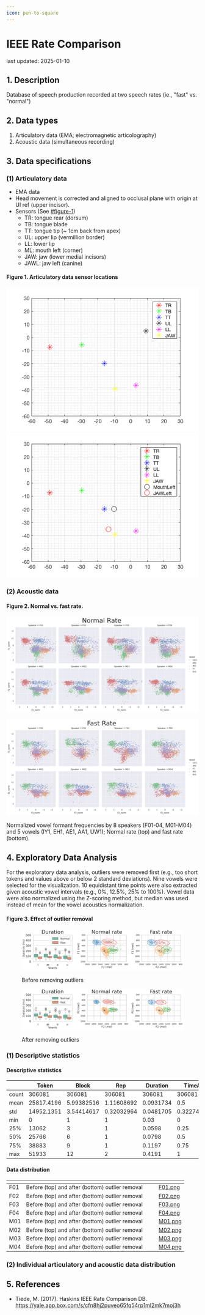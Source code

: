 ```yaml
---
icon: pen-to-square
---
```


# IEEE Rate Comparison

last updated: 2025-01-10

## 1. Description

Database of speech production recorded at two speech rates (ie., "fast" vs. "normal")

## 2. Data types

1. Articulatory data (EMA; electromagnetic articolography)
2. Acoustic data (simultaneous recording)

## 3. Data specifications

### (1) Articulatory data

* EMA data
* Head movement is corrected and aligned to occlusal plane with origin at UI ref (upper incisor).
* Sensors (See [#figure-1](ieee_rate_comparison.md#figure-1 "mention"))
  * TR: tongue rear (dorsum)
  * TB: tongue blade
  * TT: tongue tip (\~ 1cm back from apex)
  * UL: upper lip (vermillion border)
  * LL: lower lip
  * ML: mouth left (corner)
  * JAW: jaw (lower medial incisors)
  * JAWL: jaw left (canine)

#### Figure 1. Articulatory data sensor locations

![Six sensors without MouthLeft and JAWLeft](../../assets/ieee_rate_comparison/EMA_config.png) ![All eight sensors](../../assets/ieee_rate_comparison/EMA_config_all.png)

### (2) Acoustic data

#### Figure 2. Normal vs. fast rate.

![](../../assets/ieee_rate_comparison/norm_formants_normal.png)

![](../../assets/ieee_rate_comparison/norm_formants_fast.png)

Normalized vowel formant frequencies by 8 speakers (F01-04, M01-M04) and 5 vowels (IY1, EH1, AE1, AA1, UW1); Normal rate (top) and fast rate (bottom).

## 4. Exploratory Data Analysis

For the exploratory data analysis, outliers were removed first (e.g., too short tokens and values above or below 2 standard deviations). Nine vowels were selected for the visualization. 10 equidistant time points were also extracted given acoustic vowel intervals (e.g., 0%, 12.5%, 25% to 100%). Vowel data were also normalized using the Z-scoring method, but median was used instead of mean for the vowel acoustics normalization.

#### Figure 3. Effect of outlier removal

<figure><img src="../.gitbook/assets/F01_before_outlier (1).png" alt=""><figcaption><p>Before removing outliers</p></figcaption></figure>

<figure><img src="../.gitbook/assets/F01_after_outlier.png" alt=""><figcaption><p>After removing outliers</p></figcaption></figure>

### (1) Descriptive statistics

#### Descriptive statistics

<table><thead><tr><th width="87"></th><th width="87">Token</th><th width="87">Block</th><th width="87">Rep</th><th width="87">Duration</th><th width="87">TimeAt</th><th width="87">TimeSec</th><th width="87">f0</th><th width="87">F1</th><th width="87">F2</th><th width="87">F3</th><th width="87">TRx</th><th width="87">TRz</th><th width="87">TBx</th><th width="87">TBz</th><th width="87">TTx</th><th width="87">TTz</th><th width="87">JAWx</th><th width="87">JAWz</th><th width="87">ULx</th><th width="87">ULz</th><th width="87">LLx</th><th width="87">LLz</th><th width="87">F1_mel</th><th width="87">F2_mel</th><th width="87">AcousVar</th><th width="87">ArticVar</th><th width="87">RescaleFactorAcous</th><th width="87">RescaleFactorArtic</th><th width="87">F1_grandmean</th><th width="87">F2_grandmean</th><th width="87">F1_norm</th><th width="87">F2_norm</th><th width="87">TRx_norm</th><th width="87">TRz_norm</th><th width="87">TBx_norm</th><th width="87">TBz_norm</th><th width="87">TTx_norm</th><th width="87">TTz_norm</th><th width="87">JAWx_norm</th><th width="87">JAWz_norm</th><th width="87">ULx_norm</th><th width="87">ULz_norm</th><th width="87">LLx_norm</th><th width="87">LLz_norm</th></tr></thead><tbody><tr><td>count</td><td>306081</td><td>306081</td><td>306081</td><td>306081</td><td>306081</td><td>306081</td><td>306081</td><td>306081</td><td>306081</td><td>306081</td><td>306081</td><td>306081</td><td>306081</td><td>306081</td><td>306081</td><td>306081</td><td>306081</td><td>306081</td><td>306081</td><td>306081</td><td>306081</td><td>306081</td><td>306081</td><td>306081</td><td>306081</td><td>306081</td><td>306081</td><td>306081</td><td>306081</td><td>306081</td><td>306081</td><td>306081</td><td>306081</td><td>306081</td><td>306081</td><td>306081</td><td>306081</td><td>306081</td><td>306081</td><td>306081</td><td>306081</td><td>306081</td><td>306081</td><td>306081</td></tr><tr><td>mean</td><td>25817.4196</td><td>5.99382516</td><td>1.11608692</td><td>0.0931734</td><td>0.5</td><td>1.06901132</td><td>180.416863</td><td>564.07901</td><td>1704.40149</td><td>2697.64193</td><td>-48.287724</td><td>-3.8922096</td><td>-32.427336</td><td>-4.2093102</td><td>-17.294099</td><td>-11.133523</td><td>-2.5009652</td><td>-22.989009</td><td>10.0820666</td><td>2.69380421</td><td>7.98798615</td><td>-27.667904</td><td>657.511623</td><td>1370.48874</td><td>0.44638147</td><td>0.74852451</td><td>231.341715</td><td>231.341715</td><td>624.628297</td><td>1409.76836</td><td>0.14272918</td><td>-0.1696875</td><td>-0.0399134</td><td>-0.1148263</td><td>-0.0606016</td><td>-0.1105816</td><td>-0.0451106</td><td>-0.0213222</td><td>-0.0116998</td><td>-0.0239626</td><td>-0.005029</td><td>-0.0039261</td><td>-0.0150792</td><td>-0.0193886</td></tr><tr><td>std</td><td>14952.1351</td><td>3.54414617</td><td>0.32032964</td><td>0.0481705</td><td>0.32274914</td><td>0.55394107</td><td>68.2895563</td><td>159.323441</td><td>455.928176</td><td>473.773303</td><td>6.5541042</td><td>5.33069493</td><td>5.92266187</td><td>5.68090117</td><td>4.84232446</td><td>4.82989723</td><td>2.89743449</td><td>3.6738213</td><td>2.11696562</td><td>3.0568462</td><td>3.82983853</td><td>4.14313686</td><td>137.729863</td><td>213.758732</td><td>0.30883605</td><td>0.30338702</td><td>12.8260928</td><td>12.8260928</td><td>38.3280396</td><td>46.0087092</td><td>0.57119487</td><td>0.91208976</td><td>0.30928616</td><td>0.37146982</td><td>0.33837075</td><td>0.42168698</td><td>0.37708844</td><td>0.3760615</td><td>0.11909212</td><td>0.25470722</td><td>0.11812771</td><td>0.11650088</td><td>0.16082425</td><td>0.32091437</td></tr><tr><td>min</td><td>0</td><td>1</td><td>1</td><td>0.03</td><td>0</td><td>0.0923</td><td>74.6</td><td>182.8</td><td>535.8</td><td>1281</td><td>-72.7295</td><td>-24.8401</td><td>-56.3686</td><td>-28.7271</td><td>-38.3853</td><td>-35.1347</td><td>-13.522</td><td>-44.9243</td><td>3.5146</td><td>-8.8569</td><td>-7.6945</td><td>-52.5675</td><td>261.483318</td><td>640.576141</td><td>0.00032473</td><td>0.08294064</td><td>215.016204</td><td>215.016204</td><td>562.318231</td><td>1327.72622</td><td>-1.5883209</td><td>-3.3865053</td><td>-1.5912007</td><td>-1.9920807</td><td>-1.612432</td><td>-1.9953885</td><td>-2.0332201</td><td>-1.6261356</td><td>-0.6710546</td><td>-1.743179</td><td>-0.6394491</td><td>-0.6578502</td><td>-1.103905</td><td>-1.682001</td></tr><tr><td>25%</td><td>13062</td><td>3</td><td>1</td><td>0.0598</td><td>0.25</td><td>0.6066</td><td>125.3</td><td>445.8</td><td>1366.5</td><td>2400.9</td><td>-52.5944</td><td>-7.8013</td><td>-36.3448</td><td>-8.1937</td><td>-19.8337</td><td>-14.1395</td><td>-4.2382</td><td>-24.9515</td><td>8.4802</td><td>0.3312</td><td>5.2336</td><td>-30.0032</td><td>555.357969</td><td>1220.00647</td><td>0.23413933</td><td>0.52216922</td><td>220.314511</td><td>220.314511</td><td>594.930035</td><td>1374.91138</td><td>-0.3006424</td><td>-0.8038874</td><td>-0.2191957</td><td>-0.3796883</td><td>-0.2477465</td><td>-0.4036565</td><td>-0.2355494</td><td>-0.266108</td><td>-0.0842356</td><td>-0.1636168</td><td>-0.0873602</td><td>-0.0667891</td><td>-0.1055632</td><td>-0.204694</td></tr><tr><td>50%</td><td>25766</td><td>6</td><td>1</td><td>0.0798</td><td>0.5</td><td>1.0069</td><td>174.8</td><td>555.9</td><td>1660.7</td><td>2721.7</td><td>-47.9779</td><td>-3.7379</td><td>-32.1332</td><td>-3.8586</td><td>-16.7011</td><td>-10.7491</td><td>-2.2016</td><td>-22.5514</td><td>10.2935</td><td>2.5067</td><td>7.7866</td><td>-27.2855</td><td>658.758968</td><td>1370.01146</td><td>0.38099573</td><td>0.70059088</td><td>221.417494</td><td>221.417494</td><td>620.042527</td><td>1428.12894</td><td>0.17780355</td><td>-0.2090085</td><td>-0.0085042</td><td>-0.1385197</td><td>-0.020835</td><td>-0.0784266</td><td>0.0130775</td><td>0.01288615</td><td>-0.0044277</td><td>0.01920254</td><td>-0.0155053</td><td>0.00866523</td><td>-0.002373</td><td>-0.0015482</td></tr><tr><td>75%</td><td>38883</td><td>9</td><td>1</td><td>0.1197</td><td>0.75</td><td>1.4509</td><td>220.1</td><td>653.1</td><td>1988.3</td><td>3035.7</td><td>-43.5963</td><td>-0.2512</td><td>-28.1106</td><td>0.2618</td><td>-13.9211</td><td>-7.7019</td><td>-0.4374</td><td>-20.5077</td><td>11.612</td><td>5.3815</td><td>11.1203</td><td>-24.9241</td><td>742.771661</td><td>1516.4653</td><td>0.58367177</td><td>0.92914461</td><td>242.572743</td><td>242.572743</td><td>656.458108</td><td>1440.02658</td><td>0.53929436</td><td>0.4160294</td><td>0.16399707</td><td>0.16722677</td><td>0.17354431</td><td>0.22479677</td><td>0.21764991</td><td>0.25085575</td><td>0.0683555</td><td>0.16052284</td><td>0.06553869</td><td>0.07347171</td><td>0.09107466</td><td>0.19192306</td></tr><tr><td>max</td><td>51933</td><td>12</td><td>2</td><td>0.4191</td><td>1</td><td>3.3828</td><td>499.9</td><td>1978.9</td><td>3242.2</td><td>4180.2</td><td>-25.8357</td><td>9.5182</td><td>-17.0808</td><td>9.9174</td><td>-3.5354</td><td>6.6197</td><td>5.2834</td><td>-14.6968</td><td>20.9886</td><td>13.2203</td><td>19.1456</td><td>-13.1862</td><td>1512.51771</td><td>1947.91239</td><td>4.71941556</td><td>2.84512934</td><td>249.340827</td><td>249.340827</td><td>683.861454</td><td>1471.0254</td><td>4.17371786</td><td>2.40106821</td><td>1.37796951</td><td>1.00356517</td><td>1.07235482</td><td>0.90617</td><td>1.19926207</td><td>1.20599046</td><td>0.4555907</td><td>0.64614399</td><td>0.87553208</td><td>0.53118889</td><td>0.67938473</td><td>1.14528204</td></tr></tbody></table>

#### Data distribution

<table data-view="cards"><thead><tr><th></th><th></th><th></th><th></th><th data-hidden data-card-cover data-type="files"></th></tr></thead><tbody><tr><td>F01</td><td>Before (top) and after (bottom) outlier removal</td><td></td><td></td><td><a href="../.gitbook/assets/F01.png">F01.png</a></td></tr><tr><td>F02</td><td>Before (top) and after (bottom) outlier removal</td><td></td><td></td><td><a href="../.gitbook/assets/F02.png">F02.png</a></td></tr><tr><td>F03</td><td>Before (top) and after (bottom) outlier removal</td><td></td><td></td><td><a href="../.gitbook/assets/F03.png">F03.png</a></td></tr><tr><td>F04</td><td>Before (top) and after (bottom) outlier removal</td><td></td><td></td><td><a href="../.gitbook/assets/F04.png">F04.png</a></td></tr><tr><td>M01</td><td>Before (top) and after (bottom) outlier removal</td><td></td><td></td><td><a href="../.gitbook/assets/M01.png">M01.png</a></td></tr><tr><td>M02</td><td>Before (top) and after (bottom) outlier removal</td><td></td><td></td><td><a href="../.gitbook/assets/M02.png">M02.png</a></td></tr><tr><td>M03</td><td>Before (top) and after (bottom) outlier removal</td><td></td><td></td><td><a href="../.gitbook/assets/M03.png">M03.png</a></td></tr><tr><td>M04</td><td>Before (top) and after (bottom) outlier removal</td><td></td><td></td><td><a href="../.gitbook/assets/M04.png">M04.png</a></td></tr></tbody></table>



### (2) Individual articulatory and acoustic data distribution



## 5. References

* Tiede, M. (2017). Haskins IEEE Rate Comparison DB. https://yale.app.box.com/s/cfn8hj2puveo65fq54rp1ml2mk7moj3h
